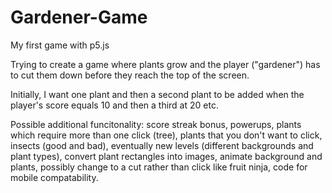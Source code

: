 # Gardener-Game
My first game with p5.js

Trying to create a game where plants grow and the player ("gardener") has to cut them down before they reach the top of the screen.

Initially, I want one plant and then a second plant to be added when the player's score equals 10 and then a third at 20 etc.

Possible additional funcitonality: score streak bonus, powerups, plants which require more than one click (tree), plants that you don't want to click, insects (good and bad), eventually new levels (different backgrounds and plant types), convert plant rectangles into images, animate background and plants, possibly change to a cut rather than click like fruit ninja, code for mobile compatability.
